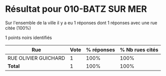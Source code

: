 # Résultat pour 010-BATZ SUR MER

Sur l'ensemble de la ville il y a eu 1 réponses dont 1 réponses avec une rue citée (100%)

1 points noirs identifiés

| Rue | Vote | % réponses | % Nb rues cités|
|-----|------|------------|----------------|
| RUE OLIVIER GUICHARD | 1 | 100% | 100%|
| **Total** | 1 | 100% | 100%|
